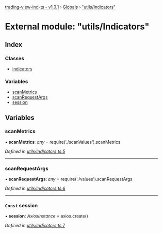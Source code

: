 [trading-view-ind-ts - v1.0.1](../README.md) › [Globals](../globals.md) › ["utils/Indicators"](_utils_indicators_.md)

# External module: "utils/Indicators"

## Index

### Classes

* [Indicators](../classes/_utils_indicators_.indicators.md)

### Variables

* [scanMetrics](_utils_indicators_.md#scanmetrics)
* [scanRequestArgs](_utils_indicators_.md#scanrequestargs)
* [session](_utils_indicators_.md#const-session)

## Variables

###  scanMetrics

• **scanMetrics**: *any* =  require('./scanValues').scanMetrics

*Defined in [utils/Indicators.ts:5](https://github.com/edmundpf/trading-view-ind-ts/blob/27250b4/src/utils/Indicators.ts#L5)*

___

###  scanRequestArgs

• **scanRequestArgs**: *any* =  require('./values').scanRequestArgs

*Defined in [utils/Indicators.ts:6](https://github.com/edmundpf/trading-view-ind-ts/blob/27250b4/src/utils/Indicators.ts#L6)*

___

### `Const` session

• **session**: *AxiosInstance* =  axios.create()

*Defined in [utils/Indicators.ts:7](https://github.com/edmundpf/trading-view-ind-ts/blob/27250b4/src/utils/Indicators.ts#L7)*
